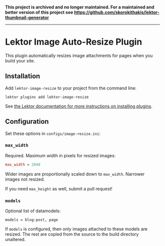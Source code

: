**This project is archived and no longer maintained. 
For a maintained and better version of this project see https://github.com/skorokithakis/lektor-thumbnail-generator**

--------

# Lektor Image Auto-Resize Plugin

This plugin automatically resizes image attachments for pages when you build your site.

## Installation

Add `lektor-image-resize` to your project from the command line:

```
lektor plugins add lektor-image-resize
```

See [the Lektor documentation for more instructions on installing plugins](https://www.getlektor.com/docs/plugins/).

## Configuration

Set these options in `configs/image-resize.ini`:

### `max_width`

Required. Maximum width in pixels for resized images:

```ini
max_width = 2048
```

Wider images are proportionally scaled down to `max_width`. Narrower images not resized.

If you need `max_height` as well, submit a pull request!

### `models`

Optional list of datamodels:

```
models = blog-post, page
```

If `models` is configured, then only images attached to these models are resized. The rest are copied from the source to the build directory unaltered.
